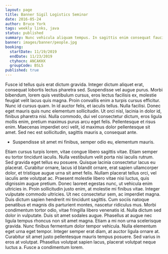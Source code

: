 ```yaml
---
layout: page
title: Banner Sigil Logistics Seminar
date: 2016-05-24
author: Bruce York
tags: weekly links, java
status: published
summary: Nunc vehicula aliquam tempus. In sagittis enim consequat faucibus.
banner: images/banner/people.jpg
booking:
  startDate: 11/19/2019
  endDate: 11/23/2019
  ctyhocn: ANCAKHX
  groupCode: BSLS
published: true
---
```

Fusce id tellus quis erat dictum gravida. Integer dictum aliquet erat, consequat lobortis lectus pharetra sed. Suspendisse vel augue purus. Morbi bibendum, lorem quis vestibulum cursus, eros lectus facilisis ex, molestie feugiat velit lacus quis magna. Proin convallis enim a turpis cursus efficitur. Nunc id cursus quam. In id auctor felis, et iaculis tellus. Nulla facilisi. Donec eget mauris quis nunc elementum sollicitudin. Ut orci nisl, lacinia in dolor id, finibus pharetra nisi. Nulla commodo, dui vel consectetur dictum, eros ligula mollis enim, pretium maximus purus arcu eget felis. Pellentesque et risus enim. Maecenas imperdiet orci velit, id maximus dolor pellentesque sit amet. Sed nec est sollicitudin, sagittis mauris a, consequat ante.

* Suspendisse sit amet mi finibus, semper odio eu, elementum mauris.

Etiam cursus turpis lorem, vitae congue libero sagittis vitae. Etiam semper eu tortor tincidunt iaculis. Nulla vestibulum velit porta nisi iaculis rutrum. Sed gravida eget tellus eu posuere. Quisque lacinia consectetur lacus eu placerat. Curabitur ornare, lacus id blandit ornare, erat sapien ullamcorper dolor, et tristique augue urna sit amet felis. Nullam placerat tellus orci, vel iaculis ante volutpat ac. Praesent molestie libero vitae nisi luctus, quis dignissim augue pretium. Donec laoreet egestas nunc, ut vehicula enim ultricies in. Proin sollicitudin justo enim, at molestie mi finibus vitae. Integer vulputate commodo ultricies. Ut nec consectetur sem, ac imperdiet magna. Duis dictum sapien hendrerit mi tincidunt sagittis. Cum sociis natoque penatibus et magnis dis parturient montes, nascetur ridiculus mus. Morbi condimentum tortor odio, vitae fringilla libero venenatis id. Nulla dictum sed dolor in vulputate.
Duis sit amet sodales augue. Phasellus at augue nec ligula tempus rhoncus non sit amet magna. Etiam a mi non urna scelerisque gravida. Nunc finibus fermentum dolor tempor vehicula. Nulla elementum eget urna eget tempor. Integer semper erat diam, at auctor ligula ornare at. Curabitur sit amet justo pellentesque mauris tempus posuere. Sed varius in eros at volutpat. Phasellus volutpat sapien lacus, placerat volutpat neque luctus a. Fusce a condimentum lorem.
